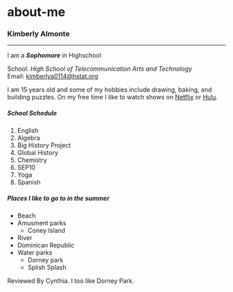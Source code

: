 # about-me
### Kimberly Almonte 

---

I am a ***Sophomore*** in Highschool 

School: _High School of Telecommunication Arts and Technology_  
Email: kimberlya0114@hstat.org


I am 15 years old and some of my hobbies include drawing, baking, and building puzzles. On my free time I like to watch shows on [Netflix](https://www.netflix.com/) or [Hulu](https://www.hulu.com/welcome). 

##### School Schedule

1. English
2. Algebra 
3. Big History Project
4. Global History  
5. Chemistry 
6. SEP10 
7. Yoga 
8. Spanish 

##### Places I like to go to in the summer 

 * Beach
 * Amusment parks
    * Coney Island 
 * River 
 * Dominican Republic 
 * Water parks
    * Dorney park 
    * Splish Splash


Reviewed By Cynthia. I too like Dorney Park. 
